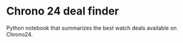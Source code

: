 # Chrono 24 deal finder
Python notebook that summarizes the best watch deals available on Chrono24.
